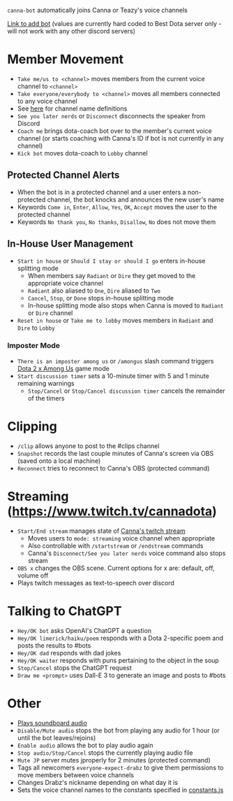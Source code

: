 `canna-bot` automatically joins Canna or Teazy's voice channels

[Link to add bot](https://discord.com/api/oauth2/authorize?client_id=1062766623578148945&permissions=8&scope=bot) (values are currently hard coded to Best Dota server only - will not work with any other discord servers)

# Member Movement

- `Take me/us to <channel>` moves members from the current voice channel to `<channel>`
- `Take everyone/everybody to <channel>` moves all members connected to any voice channel
- See [here](src/rules/voiceCommands/massMigration.ts) for channel name definitions
- `See you later nerds` or `Disconnect` disconnects the speaker from Discord
- `Coach me` brings dota-coach bot over to the member's current voice channel (or starts coaching with Canna's ID if bot is not currently in any channel)
- `Kick bot` moves dota-coach to `Lobby` channel

## Protected Channel Alerts

- When the bot is in a protected channel and a user enters a non-protected channel, the bot knocks and announces the new user's name
- Keywords `Come in`, `Enter`, `Allow`, `Yes`, `OK`, `Accept` moves the user to the protected channel
- Keywords `No thank you`, `No thanks`, `Disallow`, `No` does not move them

## In-House User Management

- `Start in house` or `Should I stay or should I go` enters in-house splitting mode
  - When members say `Radiant` or `Dire` they get moved to the appropriate voice channel
  - `Radiant` also aliased to `One`, `Dire` aliased to `Two`
  - `Cancel`, `Stop`, or `Done` stops in-house splitting mode
  - In-house splitting mode also stops when Canna is moved to `Radiant` or `Dire` channel
- `Reset in house` or `Take me to lobby` moves members in `Radiant` and `Dire` to `Lobby`

### Imposter Mode 

- `There is an imposter among us` or `/amongus` slash command triggers [Dota 2 x Among Us](./AmongUs.md) game mode
- `Start discussion timer` sets a 10-minute timer with 5 and 1 minute remaining warnings
  - `Stop/Cancel` or `Stop/Cancel discussion timer` cancels the remainder of the timers

# Clipping

- `/clip` allows anyone to post to the #clips channel
- `Snapshot` records the last couple minutes of Canna's screen via OBS (saved onto a local machine)
- `Reconnect` tries to reconnect to Canna's OBS (protected command)

# Streaming (https://www.twitch.tv/cannadota)

- `Start/End stream` manages state of [Canna's twitch stream](https://www.twitch.tv/cannadota)
  - Moves users to `mode: streaming` voice channel when appropriate
  - Also controllable with `/startstream` or `/endstream` commands
  - Canna's `Disconnect/See you later nerds` voice command also stops stream
- `OBS x` changes the OBS scene. Current options for x are: default, off, volume off
- Plays twitch messages as text-to-speech over discord

# Talking to ChatGPT

- `Hey/OK bot` asks OpenAI's ChatGPT a question
- `Hey/OK limerick/haiku/poem` responds with a Dota 2-specific poem and posts the results to #bots
- `Hey/OK dad` responds with dad jokes
- `Hey/OK waiter` responds with puns pertaining to the object in the soup
- `Stop/Cancel` stops the ChatGPT request
- `Draw me <prompt>` uses Dall-E 3 to generate an image and posts to #bots

# Other

- [Plays soundboard audio](src/rules/voiceCommands/soundboard.ts)
- `Disable/Mute audio` stops the bot from playing any audio for 1 hour (or until the bot leaves/rejoins)
- `Enable audio` allows the bot to play audio again
- `Stop audio/Stop/Cancel` stops the currently playing audio file
- `Mute JP` server mutes jproperly for 2 minutes (protected command)
- Tags all newcomers `everyone-expect-drabz` to give them permissions to move members between voice channels
- Changes Drabz's nickname depending on what day it is
- Sets the voice channel names to the constants specified in [constants.js](src/constants.ts)
